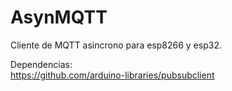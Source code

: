 # AsynMQTT

Cliente de MQTT asincrono para esp8266 y esp32.

Dependencias:<br>
https://github.com/arduino-libraries/pubsubclient<br>




